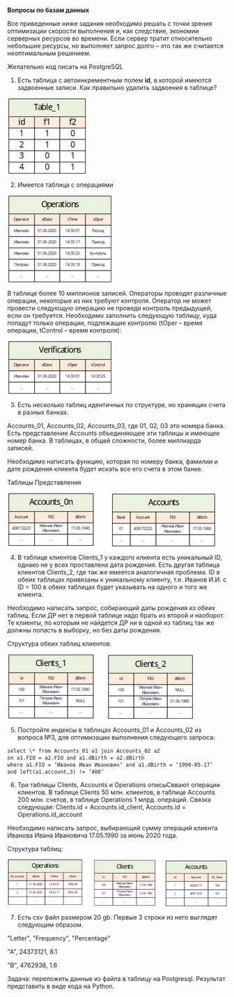 **Вопросы по базам данных**

Все приведенные ниже задания необходимо решать с точки зрения оптимизации скорости выполнения и, как следствие, экономии серверных ресурсов во времени. Если сервер тратит относительно небольшие ресурсы, но выполняет запрос долго – это так же считается неоптимальным решением.

Желательно код писать на PostgreSQL

1. Есть таблица с автоинкрементным полем **id**, в которой имеются задвоенные записи. Как правильно удалить задвоения в таблице?

![](./media/1.png)

2. Имеется таблица с операциями

![](./media/2.png)

В таблице более 10 миллионов записей. Операторы проводят различные операции, некоторые из них требуют контроля. Оператор не может провести следующую операцию не проведя контроль предыдущей, если он требуется. Необходимо заполнить следующую таблицу, куда попадут только операции, подлежащие контролю (tOper – время операции, tControl – время контроля):

![](./media/3.png)

3. Есть несколько таблиц идентичных по структуре, но хранящих счета в разных банках.

Accounts_01, Accounts_02, Accounts_03, где 01, 02, 03 это номера банка. Есть представление Accounts объединяющее эти таблицы и имеющее номер банка. В таблицах, в общей сложности, более миллиарда записей.

Необходимо написать функцию, которая по номеру банка, фамилии и дате рождения клиента будет искать все его счета в этом банке.

Таблицы Представления

![](./media/4.png)

4. В таблице клиентов Clients_1 у каждого клиента есть уникальный ID, однако не у всех проставлена дата рождения. Есть другая таблица клиентов Clients_2, где так же имеется аналогичная проблема. ID в обеих таблицах привязаны к уникальному клиенту, т.е. Иванов И.И. с ID = 100 в обеих таблицах будет указывать на одного и того же клиента.

Необходимо написать запрос, собирающий даты рождения из обеих таблиц. Если ДР нет в первой таблице надо брать из второй и наоборот. Те клиенты, по которым не найдется ДР ни в одной из таблиц так же должны попасть в выборку, но без даты рождения.

Структура обеих таблиц клиентов:

![](./media/5.png)

5. Постройте индексы в таблицах Accounts_01 и Accounts_02 из вопроса №3, для оптимизации выполнения следующего запроса:
```
select \* from Accounts_01 a1 join Accounts_02 a2
on a1.FIO = a2.FIO and a1.dBirth = a2.dBirth
where a1.FIO = ‘Иванов Иван Иванович’ and a1.dBirth = ‘1990-05-17’
and left(a1.account,3) != ‘408’
```
6. Три таблицы Clients, Accounts и Operations описыСввают операции клиентов. В таблице Clients 50 млн. клиентов, в таблице Accounts 200 млн. счетов, в таблице Operations 1 млрд. операций. Связка следующая: Clients.id = Accounts.id_client, Accounts.id = Operations.id_account

Необходимо написать запрос, выбирающий сумму операций клиента Иванова Ивана Ивановича 17.05.1990 за июнь 2020 года.

Структура таблиц:

![](./media/6.png)

7. Есть csv файл размером 20 gb. Первые 3 строки из него выглядят следующим образом.

"Letter",   "Frequency",    "Percentage"

"A",    24373121,   8.1

"B",    4762938,    1.6

Задача: переложить данные из файла в таблицу на Postgresql. Результат представить в виде кода на Python.